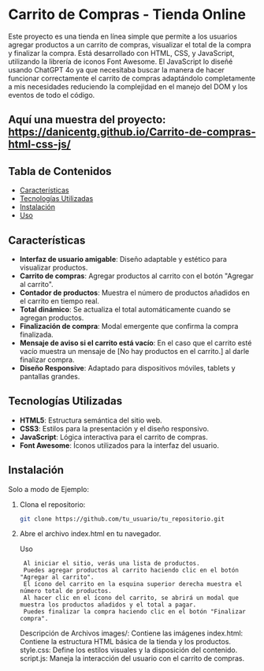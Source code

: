 # Carrito de Compras - Tienda Online

Este proyecto es una tienda en línea simple que permite a los usuarios agregar productos a un carrito de compras, visualizar el total de la compra y finalizar la compra. Está desarrollado con HTML, CSS, y JavaScript, utilizando la librería de iconos Font Awesome.
El JavaScript lo diseñé usando ChatGPT 4o ya que necesitaba buscar la manera de hacer funcionar correctamente el carrito de compras adaptándolo completamente a mis necesidades reduciendo la complejidad en el manejo del DOM y los eventos de todo el código.

## Aquí una muestra del proyecto: https://danicentg.github.io/Carrito-de-compras-html-css-js/

## Tabla de Contenidos
- [Características](#características)
- [Tecnologías Utilizadas](#tecnologías-utilizadas)
- [Instalación](#instalación)
- [Uso](#uso)

## Características
- **Interfaz de usuario amigable**: Diseño adaptable y estético para visualizar productos.
- **Carrito de compras**: Agregar productos al carrito con el botón "Agregar al carrito".
- **Contador de productos**: Muestra el número de productos añadidos en el carrito en tiempo real.
- **Total dinámico**: Se actualiza el total automáticamente cuando se agregan productos.
- **Finalización de compra**: Modal emergente que confirma la compra finalizada.
- **Mensaje de aviso si el carrito está vacío**: En el caso que el carrito esté vacío muestra un mensaje de [No hay productos en el carrito.] al darle finalizar compra.
- **Diseño Responsive**: Adaptado para dispositivos móviles, tablets y pantallas grandes.

## Tecnologías Utilizadas
- **HTML5**: Estructura semántica del sitio web.
- **CSS3**: Estilos para la presentación y el diseño responsivo.
- **JavaScript**: Lógica interactiva para el carrito de compras.
- **Font Awesome**: Íconos utilizados para la interfaz del usuario.
  
## Instalación

Solo a modo de Ejemplo: 

1. Clona el repositorio:
   ```bash
   git clone https://github.com/tu_usuario/tu_repositorio.git

2. Abre el archivo index.html en tu navegador.

    Uso

        Al iniciar el sitio, verás una lista de productos.
        Puedes agregar productos al carrito haciendo clic en el botón "Agregar al carrito".
        El ícono del carrito en la esquina superior derecha muestra el número total de productos.
        Al hacer clic en el ícono del carrito, se abrirá un modal que muestra los productos añadidos y el total a pagar.
        Puedes finalizar la compra haciendo clic en el botón "Finalizar compra".

    Descripción de Archivos
        images/: Contiene las imágenes
        index.html: Contiene la estructura HTML básica de la tienda y los productos.
        style.css: Define los estilos visuales y la disposición del contenido.
        script.js: Maneja la interacción del usuario con el carrito de compras.

